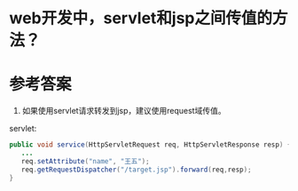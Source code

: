 # web开发中，servlet和jsp之间传值的方法？

# 参考答案

1. 如果使用servlet请求转发到jsp，建议使用request域传值。

servlet:
```java
public void service(HttpServletRequest req, HttpServletResponse resp) {
   ...
   req.setAttribute("name", "王五");
   req.getRequestDispatcher("/target.jsp").forward(req,resp);
}
```